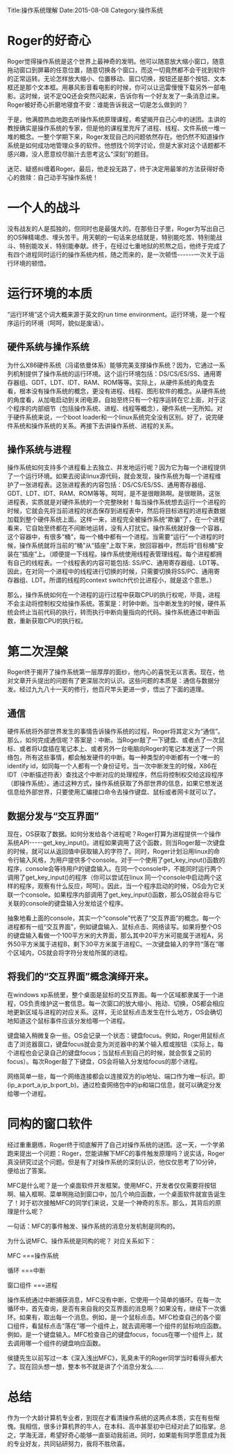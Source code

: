 Title:操作系统理解
Date:2015-08-08
Category:操作系统

# Roger的好奇心
Roger觉得操作系统是这个世界上最神奇的发明。他可以随意放大缩小窗口，随意拖动窗口到屏幕的任意位置，随意切换各个窗口，而这一切竟然都不会干扰到软件的正常运转。无论怎样放大缩小、位置移动、窗口切换，按钮还是那个按钮、文本框还是那个文本框。用暴风影音看电影的时候，你可以让迅雷慢慢下载另外一部电影。这时候，说不定QQ还会突然闪起来，告诉你有一个好友发了一条消息过来。Roger被好奇心折磨地寝食不安：谁能告诉我这一切是怎么做到的？

于是，他满腔热血地跑去听操作系统原理课程，希望揭开自己心中的谜团。主讲的教授确实是操作系统的专家，但是他的课程里充斥了进程、线程、文件系统一堆一堆的概念。一整个学期下来，Roger发现自己的问题依然存在。他仍然不知道操作系统是如何成功地管理众多的软件。他想找个同学讨论，但是大家对这个话题都不感兴趣，没人愿意绞尽脑汁去思考这么“深刻”的题目。

迷茫、疑惑纠缠着Roger。最后，他走投无路了，终于决定用最笨的方法获得好奇心的救赎：自己动手写操作系统！

# 一个人的战斗
没有战友的人是孤独的，但同时也是最强大的。在那些日子里，Roger为写出自己的OS殚精竭虑、埋头苦干。用天朝的一句话来总结就是，特别能吃苦、特别能战斗、特别能攻关、特别能奉献。终于，在经过七重地狱的煎熬之后，他终于完成了有四个进程同时运行的操作系统内核，随之而来的，是一次顿悟------一次关于运行环境的顿悟。

# 运行环境的本质
“运行环境”这个词大概来源于英文的run time environment。运行环境，是一个程序运行的环境（呵呵，貌似是废话）。

## 硬件系统与操作系统

为什么X86硬件系统（冯诺依曼体系）能够完美支撑操作系统？因为，它通过一系列机制提供了操作系统的运行环境。这个运行环境包括：DS/CS/ES/SS、通用寄存器组、GDT、LDT、IDT、RAM、ROM等等。实际上，从硬件系统的角度去看，根本没有操作系统的概念，更没有进程、线程、图形软件的概念。从硬件系统的角度看，从加电启动到关闭电源，自始至终只有一个程序运转在它上面，对于这个程序的内部细节（包括操作系统、进程、线程等概念），硬件系统一无所知。对于硬件系统来说，一个boot loader和一个linux系统完全没有区别。好了，说完硬件系统和操作系统的关系。再接下去讲操作系统、进程的关系。

## 操作系统与进程

操作系统如何支持多个进程看上去独立、并发地运行呢？因为它为每一个进程提供了一个运行环境。如果去阅读linux源代码，就会发现，操作系统为每一个进程维护了一张进程表。这张进程表的内容包括：DS/CS/ES/SS、通用寄存器组、GDT、LDT、IDT、RAM、ROM等等。呵呵，是不是很眼熟啊。是很眼熟，这张进程表，实质就是对硬件系统的一个完整映射！每当操作系统想去运行一个进程的时候，它就会先将当前进程的状态保存到进程表中，然后将目标进程的进程表数据加载到整个硬件系统上面。这样一来，进程完全被操作系统“欺骗”了，在一个进程看来，它自始至终都在不间断地运转，没有人打扰它。操作系统就好像一个容器，这个容器中，有很多“桶”，每一个桶中都有一个进程。当需要“运行”一个进程的时候，操作系统就将当前的“桶”从“插座”上取下来，放回容器中，然后将“目标桶”安装在“插座”上。（顺便提一下线程。操作系统使用线程表管理线程。每个进程都拥有自己的线程表。一个线程表的内容可能包括: SS/PC、通用寄存器组、LDT等。因此，在对同一个进程中的线程进行切换的时候，只需要切换将SS/PC、通用寄存器组、LDT。所谓的线程的context switch代价比进程小，就是这个意思。）

那么，操作系统如何在一个进程的运行过程中获取CPU的执行权呢，毕竟，进程不会主动将控制权交给操作系统。答案是：时钟中断。当中断发生的时候，硬件系统会终止当前代码的执行，转而执行中断向量指向的代码。操作系统通过中断函数，重新获取CPU的执行权。

# 第二次涅槃
Roger终于揭开了操作系统第一层厚厚的面纱，他内心的喜悦无以言表。现在，他对文章开头提出的问题有了更深层次的认识。这些问题的本质是：通信与数据分发。经过九九八十一天的修行，他百尺竿头更进一步，悟出了下面的道理。

## 通信

硬件系统将外部世界发生的事情告诉操作系统的过程，Roger将其定义为“通信”。那么，如何完成通信呢？答案是：中断。当Roger敲了一下键盘、或者点了一次鼠标、或者将U盘插在笔记本上、或者另外一台电脑向Roger的笔记本发送了一个网络包，所有这些事情，都会触发硬件的中断。每一种类型的中断都有一个唯一的identify id，如同每一个人都有一个身份证号。当一次中断发生的时候，X86在IDT（中断描述符表）查找这个中断对应的处理程序，然后将控制权交给这段程序（即操作系统）。通过这种方式，操作系统获取了外部世界的信息，如果它想发送信息给外部世界，只要使用汇编接口命令去操作键盘、鼠标或者网卡就可以了。

## 数据分发与“交互界面”

现在，OS获取了数据。如何分发给各个进程呢？Roger打算为进程提供一个操作系统API-----get_key_input()。进程如果调用了这个函数，则当Roger敲一次键盘的时候，就可以从返回值中获取输入的字符了。同时，Roger计划沿用linux的命令行输入风格，为用户提供多个console。对于一个使用了get_key_input()函数的程序，console会等待用户的键盘输入。在同一个console中，不能同时运行两个调用了get_key_input()的程序（你可以尝试在linux 同一个console中启动两个这样的程序，观察有什么反应，呵呵）。因此，当一个程序启动的时候，OS会为它关联一个console。如果程序内部调用了get_key_input()函数，那么OS就会将与它关联的console的键盘输入分发给这个程序。

抽象地看上面的console，其实一个“console”代表了“交互界面”的概念。每一个进程都有一组“交互界面”，例如键盘输入、鼠标点击、网络读写。如果将整个OS的键盘输入看做一个100平方米的大界面，那么其中20平方米可能属于进程A，另外50平方米属于进程B，剩下30平方米属于进程C。一次键盘输入的字符“落在”哪个区域内，OS就会将字符分发给所属的进程。

## 将我们的“交互界面”概念演绎开来。

在windows xp系统里，整个桌面是鼠标的交互界面。每一个区域都隶属于一个进程，OS负责维护这一套信息。每一次窗口的放大缩小、拖动、切换，OS都会相应地更新区域与进程的对应关系。这样，无论鼠标点击发生在什么地方，OS会确切地知道这个鼠标事件应该分发给哪一个进程。

键盘输入稍微复杂一些。OS会记录一个状态：键盘focus。例如，Roger用鼠标点击了浏览器窗口，键盘focus就会变为浏览器中的某个输入框或按钮（实际上，每个进程也会记录自己的键盘focus；当鼠标点到自己的时候，就会恢复之前的focus）。每次Roger敲了下键盘，OS会将输入分发给focus的那个进程。

网络简单一些，每一个网络连接都会以连接双方的ip地址、端口作为唯一标识。即 (ip_a:port_a,ip_b:port_b)。通过检查网络包中的ip和端口信息，就可以确定分发给哪一个进程。

# 同构的窗口软件
经过重重磨练，Roger终于彻底解开了自己对操作系统的谜团。这一天，一个学弟跑来提出一个问题：Roger，您能讲解下MFC的事件触发原理吗？说实话，Roger真没研究过这个问题。但是有了对操作系统的深刻认识，他仅仅思考了10分钟，便给出了答案。

MFC是什么呢？是一个桌面软件开发框架。使用MFC，开发者仅仅需要将按钮啊、输入框啊、菜单啊拖动到窗口中，加几个响应函数，一个桌面软件就宣告诞生了！对于初次接触MFC的同学们来说，又是一个神奇的东东。那么，其背后的原理是什么呢？

一句话：MFC的事件触发、操作系统的消息分发机制是同构的。

为什么说MFC、操作系统是同构的呢？ 对应关系如下：

MFC      ===操作系统

循环     ===中断

窗口组件 ===进程

操作系统通过中断捕获消息，MFC没有中断，它使用一个简单的循环。在每一次循环中，首先查询，是否有来自我的交互界面的消息啊？如果没有，继续下一次循环。如果有，取出每一个消息。例如，是一个鼠标点击。MFC检查自己的各个窗口组件，看鼠标点击“落在”哪一个组件上，就去调用哪一个组件的鼠标响应函数。例如，是一个键盘输入。MFC检查自己的键盘focus，focus在哪一个组件上，就去调用哪一个组件的键盘响应函数。

侯捷先生以前写过一本《深入浅出MFC》，乳臭未干的Roger同学当时看得头都大了。现在回头想一想，整本书不就是讲了个消息分发么……

# 总结
作为一个大龄计算机专业者，到现在才看清操作系统的这两点本质，实在有些惭愧。我相信，很多计算机界的牛人，在本科、高中甚至初中已经对此了如指掌。总之，学海无涯，希望好奇心能够一直驱动我前进。同时，如果能有同学愿意成为我的专业好友，共同钻研努力，我将不胜欣喜。